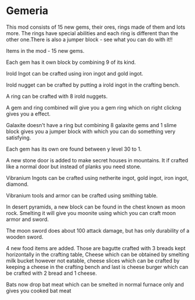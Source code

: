 # Gemeria
This mod consists of 15 new gems, their ores, rings made of them and lots more. The rings have special abilities and each ring is different than the other one.There is also a jumper block - see what you can do with it!!



Items in the mod - 
  15 new gems.
	
  Each gem has it own block by combining 9 of its kind.
	
  Irold Ingot can be crafted using iron ingot and gold ingot.
	
  Irold nugget can be crafted by putting a irold ingot in the crafting bench.
	
  A ring can be crafted with 8 irold nuggets.
	
  A gem and ring combined will give you a gem ring which on right clickng gives you a effect.
	
  Galaxite doesn't have a ring but combining 8 galaxite gems and 1 slime block gives you a jumper block with which you can do something very satisfying.
	
  Each gem has its own ore found between y level 30 to 1.
	
  A new stone door is added to make secret houses in mountains. It if crafted like a normal door but instead of planks you need stone.
	
  Vibranium Ingots can be crafted using netherite ingot, gold ingot, iron ingot, diamond.
	
  Vibranium tools and armor can be crafted using smithing table.
	
  In desert pyramids, a new block can be found in the chest known as moon rock. Smelting it will give you moonite using which you can craft moon armor and sword.
	
  The moon sword does about 100 attack damage, but has only durability of a wooden sword.
	
  4 new food items are added. Those are bagutte crafted with 3 breads kept horizontally in the crafting table, Cheese which can be obtained by smelting milk bucket however not eatable, cheese slices which can be crafted by keeping a cheese in the crafting bench and last is cheese burger which can be crafted with 2 bread and 1 cheese.
  
  Bats now drop bat meat which can be smelted in normal furnace only and gives you cooked bat meat
